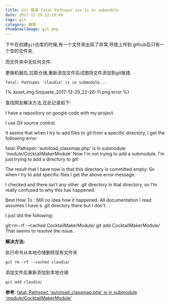 ```yaml
---
title: Git 错误 fatal Pathspec xxx is in submodule
date: 2017-12-29 22:19:49
tags: git
category: 编程
thumbnailImage: git.png
---
```


下午在创建`git`仓库的时候,有一个文件夹出现了异常,导致上传到 github后只有一个空的文件夹.

而文件夹中无任何文件.

更换机器后,拉取仓储,重新添加文件后试图将文件添加到git报错.

```
fatal: Pathspec 'claudia' is in submodule...
```

<!-- more -->

{% asset_img Snipaste_2017-12-29_22-26-11.png error %}


查找网友解决方法,在此记录如下:

I have a repository on google code with my project.

I use Git source control.

It seems that when I try to add files to git from a specific directory, I get the following error:

fatal: Pathspec 'autoload_classmap.php' is in submodule 'module/CocktailMakerModule'
Now I'm not trying to add a submodule. I'm just trying to add a directory to git!

The result that I have now is that this directory is committed empty. So when I try to add specific files I get the above error message.

I checked and there isn't any other .git directory in that directory, so I'm really confused to why this has happened.

Best How To :
Still no idea how it happened. All documentation I read assumes I have a .git directory there but I don't.

I just did the following:

git rm -rf --cached CocktailMakerModule/
git add CocktailMakerModule/
That seems to resolve the issue.

**解决方法:**

执行命令从本地仓储删除现有文件夹

```shell
git rm -rf --cached claudia/
```

添加文件后重新添加到本地仓储

```shell
git add claudia/
```

**参考**:
[fatal: Pathspec 'autoload_classmap.php' is in submodule 'module/CocktailMakerModule'](http://www.howtobuildsoftware.com/index.php/how-do/coYr/git-fatal-pathspec-autoload-classmapphp-is-in-submodule-module-cocktailmakermodule)
